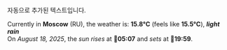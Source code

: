 
자동으로 추가된 텍스트입니다.

<!--START_SECTION:weather:moscow-->
Currently in **Moscow** (RU), the weather is: **15.8°C** (feels like **15.5°C**), ***light rain***<br/>
On *August 18, 2025*, the *sun rises* at 🌅**05:07** and *sets* at 🌇**19:59**.
<!--END_SECTION:weather-->
